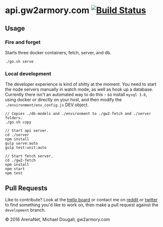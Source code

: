 # api.gw2armory.com [![Build Status](https://travis-ci.org/madou/armory-back.svg?branch=master)](https://travis-ci.org/madou/armory-back)

## Usage

### Fire and forget

Starts three docker containers, fetch, server, and db.

```
./go.sh serve
```

### Local development

The developer experience is kind of shitty at the moment. You need to start the node servers manually in watch mode, as well as hook up a database. Currently there isn't an automated way to do this - so install `mysql 3.6`, using docker or directly on your host, and then modify the `./environment/env_config.js` DEV object.

```
// Copies ./db-models and ./environment to ./gw2-fetch and ./server folders.
./go.sh copy
```

```
// Start api server.
cd ./server
npm install
gulp serve:auto
gulp test:unit:auto
```

```
// Start fetch server.
cd ./gw2-fetch
npm install
npm start
npm test
```

## Pull Requests

Like to contribute? Look at the [trello board](https://trello.com/b/qGvDe622/gw2armory-com) or contact me on [reddit](https://www.reddit.com/r/gw2armory) or [twitter](https://twitter.com/itsmadou) to find something you'd like to work on, then make a pull request against the `development` branch.

© 2016 ArenaNet, Michael Dougall, gw2armory.com
